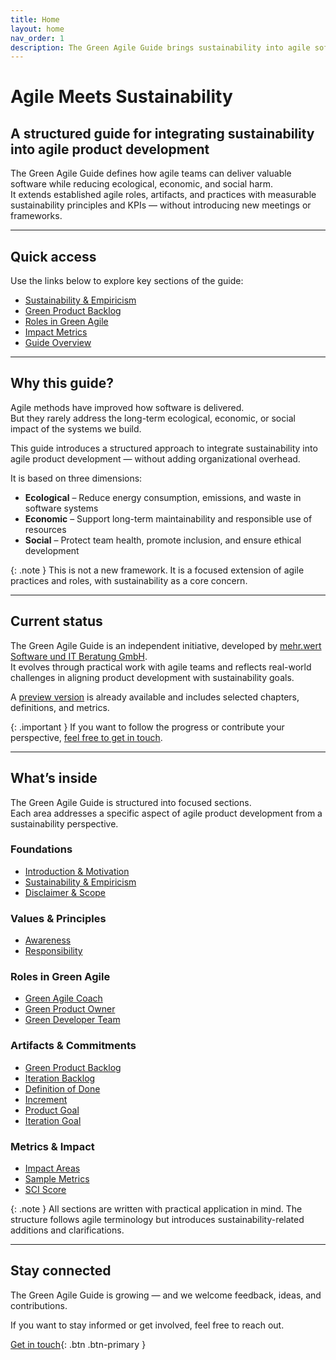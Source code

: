 ```yaml
---
title: Home
layout: home
nav_order: 1
description: The Green Agile Guide brings sustainability into agile software development with clear roles, values, and metrics — without adding new meetings.
---
```


# Agile Meets Sustainability

## A structured guide for integrating sustainability into agile product development

The Green Agile Guide defines how agile teams can deliver valuable software while reducing ecological, economic, and social harm.  
It extends established agile roles, artifacts, and practices with measurable sustainability principles and KPIs — without introducing new meetings or frameworks.

---

## Quick access

Use the links below to explore key sections of the guide:

- [Sustainability & Empiricism](/guide/sustainability-and-empiricism)
- [Green Product Backlog](/guide/artifacts/product-backlog)
- [Roles in Green Agile](/guide/roles)
- [Impact Metrics](/metrics)
- [Guide Overview](/guide)

---

## Why this guide?

Agile methods have improved how software is delivered.  
But they rarely address the long-term ecological, economic, or social impact of the systems we build.

This guide introduces a structured approach to integrate sustainability into agile product development — without adding organizational overhead.

It is based on three dimensions:

- **Ecological** – Reduce energy consumption, emissions, and waste in software systems  
- **Economic** – Support long-term maintainability and responsible use of resources  
- **Social** – Protect team health, promote inclusion, and ensure ethical development

{: .note }
This is not a new framework. It is a focused extension of agile practices and roles, with sustainability as a core concern.

---

## Current status

The Green Agile Guide is an independent initiative, developed by [mehr.wert Software und IT Beratung GmbH](https://mehrwert.tech).  
It evolves through practical work with agile teams and reflects real-world challenges in aligning product development with sustainability goals.

A [preview version](/guide) is already available and includes selected chapters, definitions, and metrics.

{: .important }
If you want to follow the progress or contribute your perspective, [feel free to get in touch](mailto:kontakt@mehrwert.tech).

---

## What’s inside

The Green Agile Guide is structured into focused sections.  
Each area addresses a specific aspect of agile product development from a sustainability perspective.

### Foundations

- [Introduction & Motivation](/guide/introduction)
- [Sustainability & Empiricism](/guide/sustainability-and-empiricism)
- [Disclaimer & Scope](/guide/disclaimer)

### Values & Principles

- [Awareness](/guide/values/awareness)
- [Responsibility](/guide/values/responsibility)

### Roles in Green Agile

- [Green Agile Coach](/guide/roles/green-agile-coach)
- [Green Product Owner](/guide/roles/green-product-owner)
- [Green Developer Team](/guide/roles/green-developer-team)

### Artifacts & Commitments

- [Green Product Backlog](/guide/artifacts/product-backlog)
- [Iteration Backlog](/guide/artifacts/iteration-backlog)
- [Definition of Done](/guide/artifacts/done)
- [Increment](/guide/artifacts/increment)
- [Product Goal](/guide/artifacts/product-goal)
- [Iteration Goal](/guide/artifacts/iteration-goal)

### Metrics & Impact

- [Impact Areas](/metrics)
- [Sample Metrics](/metrics/sample)
- [SCI Score](/metrics/sci)

{: .note }
All sections are written with practical application in mind. The structure follows agile terminology but introduces sustainability-related additions and clarifications.

---

## Stay connected

The Green Agile Guide is growing — and we welcome feedback, ideas, and contributions.

If you want to stay informed or get involved, feel free to reach out.

[Get in touch](mailto:kontakt@mehrwert.tech){: .btn .btn-primary }

<!-- Footer icons handled via footer.html -->
